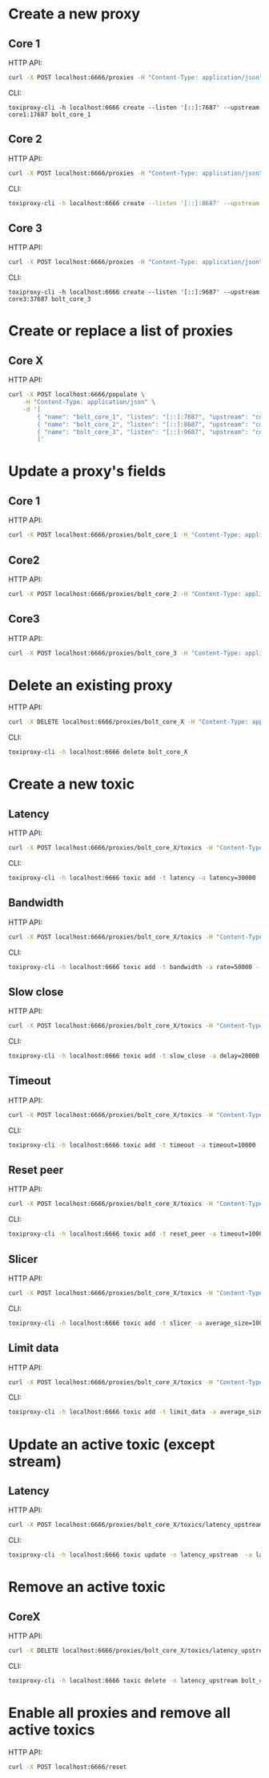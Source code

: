 # Create a new proxy

## Core 1

HTTP API:

```bash
curl -X POST localhost:6666/proxies -H "Content-Type: application/json" -d '{ "name": "bolt_core_1", "listen": "[::]:7687", "upstream": "core1:17687", "enabled": true}'
```

CLI:

```
toxiproxy-cli -h localhost:6666 create --listen '[::]:7687' --upstream core1:17687 bolt_core_1
```

## Core 2

HTTP API:

```bash
curl -X POST localhost:6666/proxies -H "Content-Type: application/json" -d '{ "name": "bolt_core_2", "listen": "[::]:8687", "upstream": "core2:27687", "enabled": true}'
```

CLI:

```bash
toxiproxy-cli -h localhost:6666 create --listen '[::]:8687' --upstream core2:27687 bolt_core_2
```

## Core 3

HTTP API:

```bash
curl -X POST localhost:6666/proxies -H "Content-Type: application/json" -d '{ "name": "bolt_core_3", "listen": "[::]:9687", "upstream": "core3:37687", "enabled": true}'
```

CLI:

```
toxiproxy-cli -h localhost:6666 create --listen '[::]:9687' --upstream core3:37687 bolt_core_3
```

# Create or replace a list of proxies

## Core X

HTTP API:

```bash
curl -X POST localhost:6666/populate \
    -H "Content-Type: application/json" \
    -d '[
        { "name": "bolt_core_1", "listen": "[::]:7687", "upstream": "core1:17687", "enabled": true},
        { "name": "bolt_core_2", "listen": "[::]:8687", "upstream": "core2:27687", "enabled": true},
        { "name": "bolt_core_3", "listen": "[::]:9687", "upstream": "core3:37687", "enabled": true}
        ]'
```

# Update a proxy's fields

## Core 1

HTTP API:

```bash
curl -X POST localhost:6666/proxies/bolt_core_1 -H "Content-Type: application/json" -d '{"listen": "[::]:7687", "upstream": "core1:17687", "enabled": false}'
```
## Core2

HTTP API:

```bash
curl -X POST localhost:6666/proxies/bolt_core_2 -H "Content-Type: application/json" -d '{"listen": "[::]:8687", "upstream": "core2:27687", "enabled": false}'
```
## Core3

HTTP API:

```bash
curl -X POST localhost:6666/proxies/bolt_core_3 -H "Content-Type: application/json" -d '{"listen": "[::]:9687", "upstream": "core2:37687", "enabled": false}'
```

# Delete an existing proxy

HTTP API:

```bash
curl -X DELETE localhost:6666/proxies/bolt_core_X -H "Content-Type: application/json"
```

CLI:

```bash
toxiproxy-cli -h localhost:6666 delete bolt_core_X
```

# Create a new toxic

## Latency

HTTP API:

```bash
curl -X POST localhost:6666/proxies/bolt_core_X/toxics -H "Content-Type: application/json" -d '{ "type": "latency", "attributes":{"latency":30000,"jitter":1000}, "stream":"upstream"}'
```

CLI:

```bash
toxiproxy-cli -h localhost:6666 toxic add -t latency -a latency=30000 -a jitter=1000 --upstream raft_core_X
```

## Bandwidth

HTTP API:

```bash
curl -X POST localhost:6666/proxies/bolt_core_X/toxics -H "Content-Type: application/json" -d '{ "type": "bandwidth", "attributes":{"rate":10}, "stream":"upstream"}'
```

CLI:

```bash
toxiproxy-cli -h localhost:6666 toxic add -t bandwidth -a rate=50000 --upstream bolt_core_X
```

## Slow close

HTTP API:

```bash
curl -X POST localhost:6666/proxies/bolt_core_X/toxics -H "Content-Type: application/json" -d '{ "type": "slow_close", "attributes":{"delay":20000}, "stream":"upstream"}'
```

CLI:

```bash
toxiproxy-cli -h localhost:6666 toxic add -t slow_close -a delay=20000 --upstream bolt_core_X
```

## Timeout

HTTP API:

```bash
curl -X POST localhost:6666/proxies/bolt_core_X/toxics -H "Content-Type: application/json" -d '{ "type": "timeout", "attributes":{"timeout":10000}, "stream":"upstream"}'
```

CLI:

```bash
toxiproxy-cli -h localhost:6666 toxic add -t timeout -a timeout=10000 --upstream bolt_core_X
```

## Reset peer

HTTP API:

```bash
curl -X POST localhost:6666/proxies/bolt_core_X/toxics -H "Content-Type: application/json" -d '{ "type": "reset_peer", "attributes":{"timeout":1000}, "stream":"upstream"}'
```

CLI:

```bash
toxiproxy-cli -h localhost:6666 toxic add -t reset_peer -a timeout=10000 --upstream bolt_core_X
```

## Slicer

HTTP API:

```bash
curl -X POST localhost:6666/proxies/bolt_core_X/toxics -H "Content-Type: application/json" -d '{ "type": "slicer", "attributes":{"average_size":100, "size_variation":10,"delay":100}, "stream":"upstream"}'
```

CLI:

```bash
toxiproxy-cli -h localhost:6666 toxic add -t slicer -a average_size=100 -a size_variation=10 -a delay=100 --upstream bolt_core_X
```

## Limit data

HTTP API:

```bash
curl -X POST localhost:6666/proxies/bolt_core_X/toxics -H "Content-Type: application/json" -d '{ "type": "limit_data", "attributes":{"bytes":100}, "stream":"upstream"}'
```

CLI:

```bash
toxiproxy-cli -h localhost:6666 toxic add -t limit_data -a average_size=100 -a bytes=100 --upstream bolt_core_X
```

# Update an active toxic (except stream)

## Latency

HTTP API:

```bash
curl -X POST localhost:6666/proxies/bolt_core_X/toxics/latency_upstream -H "Content-Type: application/json" -d '{ "type": "latency", "attributes":{"latency":20000,"jitter":800}}'
```

CLI:

```bash
toxiproxy-cli -h localhost:6666 toxic update -n latency_upstream  -a latency=50000 bolt_core_X
```

# Remove an active toxic

## CoreX

HTTP API:

```bash
curl -X DELETE localhost:6666/proxies/bolt_core_X/toxics/latency_upstream
```

CLI:
```bash
toxiproxy-cli -h localhost:6666 toxic delete -n latency_upstream bolt_core_X
```

# Enable all proxies and remove all active toxics

HTTP API:

```bash
curl -X POST localhost:6666/reset
```
